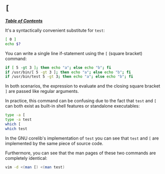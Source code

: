 # `[`

[***Table of Contents***](/README.md)

It's a syntactically convenient substitute for `test`:

```bash
[ 0 ]
echo $?
```

You can write a single line if-statement using the `[` (square bracket)
command:

```bash
if [ 5 -gt 3 ]; then echo "a"; else echo "b"; fi
if /usr/bin/[ 5 -gt 3 ]; then echo "a"; else echo "b"; fi
if /usr/bin/test 5 -gt 3; then echo "a"; else echo "b"; fi
```

In both scenarios, the expression to evaluate and the closing square bracket
`]` are passed like regular arguments.

In practice, this command can be confusing due to the fact that `test` and `[`
can both exist as built-in shell features or standalone executables:

```bash
type -a [
type -a test
which [
which test
```

In the GNU corelib's implementation of `test` you can see that `test` and `[`
are implemented by the same piece of source code.

Furthermore, you can see that the man pages of these two commands are
completely identical:

```bash
vim -d <(man [) <(man test)
```
